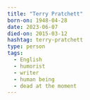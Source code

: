 ```yaml
---
title: "Terry Pratchett"
born-on: 1948-04-28
date: 2023-06-07
died-on: 2015-03-12
hashtag: terry-pratchett
type: person
tags:
  - English
  - humorist
  - writer
  - human being
  - dead at the moment
---
```

